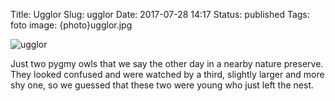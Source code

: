 Title: Ugglor
Slug: ugglor
Date: 2017-07-28 14:17
Status: published
Tags: foto
image: {photo}ugglor.jpg

![ugglor]({photo}ugglor.jpg "ugglor")

Just two pygmy owls that we say the other day in a nearby nature preserve. They looked confused
and were watched by a third, slightly larger and more shy one, so we guessed that these two
were young who just left the nest.
